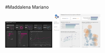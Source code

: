 #Maddalena Mariano

<a>
  <img src = "cards/GA4_PBI.png" width="30%">
</a>
<a href = https://public.tableau.com/app/profile/m.mariano/viz/TILCommsEngineerAllocationDashboard/Dashboard1>
  <img src = "cards/TilComms.png" width="30%">
</a>


<!--
**Maddalena-M/Maddalena-M** is a ✨ _special_ ✨ repository because its `README.md` (this file) appears on your GitHub profile.

Here are some ideas to get you started:

- 🔭 I’m currently working on ...
- 🌱 I’m currently learning ...
- 👯 I’m looking to collaborate on ...
- 🤔 I’m looking for help with ...
- 💬 Ask me about ...
- 📫 How to reach me: ...
- 😄 Pronouns: ...
- ⚡ Fun fact: ...
-->
